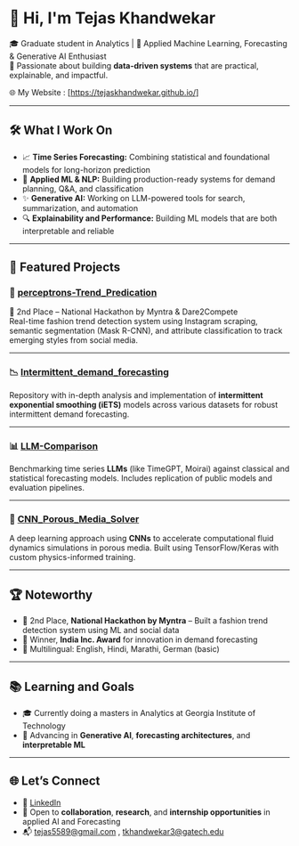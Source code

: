 # 👋 Hi, I'm Tejas Khandwekar

🎓 Graduate student in Analytics | 🧠 Applied Machine Learning, Forecasting & Generative AI Enthusiast  
📍 Passionate about building **data-driven systems** that are practical, explainable, and impactful.

🌐 My Website :  [https://tejaskhandwekar.github.io/]

---

## 🛠 What I Work On

- 📈 **Time Series Forecasting:** Combining statistical and foundational models for long-horizon prediction  
- 🧠 **Applied ML & NLP:** Building production-ready systems for demand planning, Q&A, and classification  
- ✨ **Generative AI:** Working on LLM-powered tools for search, summarization, and automation  
- 🔍 **Explainability and Performance:** Building ML models that are both interpretable and reliable

---

## 🚀 Featured Projects

### 👗 [perceptrons-Trend_Predication](https://github.com/TejasKhandwekar/perceptrons-Trend_Predication)  
🥈 2nd Place – National Hackathon by Myntra & Dare2Compete  
Real-time fashion trend detection system using Instagram scraping, semantic segmentation (Mask R-CNN), and attribute classification to track emerging styles from social media.

---

### 📉 [Intermittent_demand_forecasting](https://github.com/TejasKhandwekar/Intermittent_demand_forecasting)  
Repository with in-depth analysis and implementation of **intermittent exponential smoothing (iETS)** models across various datasets for robust intermittent demand forecasting.

---

### 📊 [LLM-Comparison](https://github.com/TejasKhandwekar/LLM-Comparison)  
Benchmarking time series **LLMs** (like TimeGPT, Moirai) against classical and statistical forecasting models. Includes replication of public models and evaluation pipelines.

---

### 🌊 [CNN_Porous_Media_Solver](https://github.com/TejasKhandwekar/CNN_Porous_Media_Solver)  
A deep learning approach using **CNNs** to accelerate computational fluid dynamics simulations in porous media. Built using TensorFlow/Keras with custom physics-informed training.

---

## 🏆 Noteworthy

- 🥈 2nd Place, **National Hackathon by Myntra** – Built a fashion trend detection system using ML and social data  
- 🏅 Winner, **India Inc. Award** for innovation in demand forecasting  
- 💬 Multilingual: English, Hindi, Marathi, German (basic)

---

## 📚 Learning and Goals

- 🎓 Currently doing a masters in Analytics at Georgia Institute of Technology
- 📘 Advancing in **Generative AI**, **forecasting architectures**, and **interpretable ML**  

---

## 🌐 Let’s Connect

- 🔗 [LinkedIn](https://www.linkedin.com/in/tejaskhandwekar)  
- 🧠 Open to **collaboration**, **research**, and **internship opportunities** in applied AI and Forecasting
- 📬 tejas5589@gmail.com , tkhandwekar3@gatech.edu
